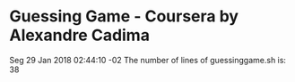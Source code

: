 # Guessing Game - Coursera by Alexandre Cadima
Seg 29 Jan 2018 02:44:10 -02
The number of lines of guessinggame.sh is: 
38
